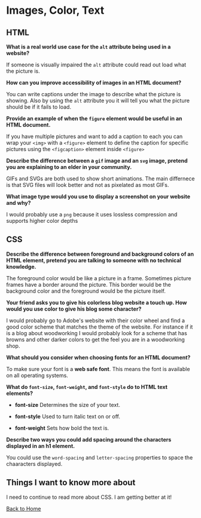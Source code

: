 # Images, Color, Text

## HTML

**What is a real world use case for the `alt` attribute being used in a website?**

If someone is visually impaired the `alt` attribute could read out load what the picture is.

**How can you improve accessibility of images in an HTML document?**

You can write captions under the image to describe what the picture is showing. Also by using the `alt` attribute you it will tell you what the picture should be if it fails to load.

**Provide an example of when the `figure` element would be useful in an HTML document.**

If you have multiple pictures and want to add a caption to each you can wrap your `<img>` with a `<figure>` element to define the caption for specific pictures using the `<figcaption>` element inside `<figure>`

**Describe the difference between a `gif` image and an `svg` image, pretend you are explaining to an elder in your community.**

GIFs and SVGs are both used to show short animations.  The main differnece is that SVG files will look better and not as pixelated as most GIFs.

**What image type would you use to display a screenshot on your website and why?**

I would probably use a `png` because it uses lossless compression and supports higher color depths

## CSS

**Describe the difference between foreground and background colors of an HTML element, pretend you are talking to someone with no technical knowledge.**

The foreground color would be like a picture in a frame.  Sometimes picture frames have a border around the picture.  This border would be the background color and the foreground would be the picture itself.

**Your friend asks you to give his colorless blog website a touch up. How would you use color to give his blog some character?**

I would probably go to Adobe's website with their color wheel and find a good color scheme that matches the theme of the website. For instance if it is a blog about woodworking I would probably look for a scheme that has browns and other darker colors to get the feel you are in a woodworking shop.

**What should you consider when choosing fonts for an HTML document?**

To make sure your font is a **web safe font**. This means the font is available on all operating systems.

**What do `font-size`, `font-weight`, and `font-style` do to HTML text elements?**

- **font-size** Determines the size of your text.

- **font-style** Used to turn italic text on or off.

- **font-weight** Sets how bold the text is.

**Describe two ways you could add spacing around the characters displayed in an h1 element.**

You could use the `word-spacing` and `letter-spacing` properties to space the chaaracters displayed.

## Things I want to know more about

I need to continue to read more about CSS. I am getting better at it!

[Back to Home](../README.md)
